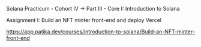 Solana Practicum - Cohort IV -> Part III - Core I: Introduction to Solana

Assignment I: Build an NFT minter front-end and deploy Vercel

https://app.patika.dev/courses/introduction-to-solana/Build-an-NFT-minter-front-end
